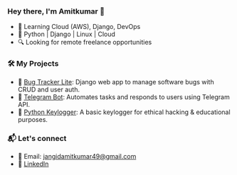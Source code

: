 ### Hey there, I'm Amitkumar 👋

- 🧠 Learning Cloud (AWS), Django, DevOps
- 🔧 Python | Django | Linux | Cloud
- 🔍 Looking for remote freelance opportunities

### 🛠 My Projects
- 🐞 [Bug Tracker Lite](https://github.com/amitkumar0128/bugtracker.git): Django web app to manage software bugs with CRUD and user auth.
- 🤖 [Telegram Bot](https://github.com/amitkumar0128/amit_bot.git): Automates tasks and responds to users using Telegram API.
- 🔐 [Python Keylogger](https://github.com/amitkumar0128/KeyLogger.git): A basic keylogger for ethical hacking & educational purposes.

### 📬 Let's connect
- 📧 Email: jangidamitkumar49@gmail.com
- 💼 [LinkedIn](www.linkedin.com/in/jangid-amitkumar)

<!--
**amitkumar0128/amitkumar0128** is a ✨ _special_ ✨ repository because its `README.md` (this file) appears on your GitHub profile.

Here are some ideas to get you started:

- 🔭 I’m currently working on ...
- 🌱 I’m currently learning ...
- 👯 I’m looking to collaborate on ...
- 🤔 I’m looking for help with ...
- 💬 Ask me about ...
- 📫 How to reach me: ...
- 😄 Pronouns: ...
- ⚡ Fun fact: ...
-->
